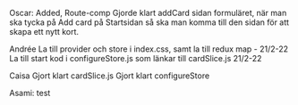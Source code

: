 Oscar:
Added, Route-comp
Gjorde klart addCard sidan formuläret, när man ska tycka på Add card på Startsidan så ska man komma till den sidan för att skapa ett nytt kort.

Andrée
La till provider och store i index.css, samt la till redux map - 21/2-22
La till start kod i configureStore.js som länkar till cardSlice.js 21/2-22

Caisa
Gjort klart cardSlice.js
Gjort klart configureStore

Asami:
test

